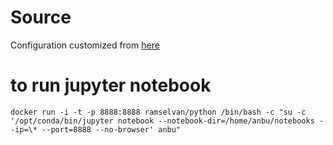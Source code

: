 # Source

Configuration customized from [here](https://github.com/ContinuumIO/docker-images/blob/master/anaconda3/Dockerfile)

# to run jupyter notebook 

    docker run -i -t -p 8888:8888 ramselvan/python /bin/bash -c "su -c '/opt/conda/bin/jupyter notebook --notebook-dir=/home/anbu/notebooks --ip=\* --port=8888 --no-browser' anbu"

